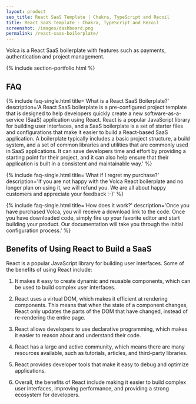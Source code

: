 ```yaml
---
layout: product
seo_title: React SaaS Template | Chakra, TypeScript and Recoil
title: React SaaS Template - Chakra, TypeScript and Recoil
screenshot: /images/dashboard.png
permalink: /react-saas-boilerplate/
---
```


Volca is a React SaaS boilerplate with features such as payments, authentication and project management.

{% include section-portfolio.html %}

## FAQ

{% include faq-single.html title='What is a React SaaS Boilerplate?' description='A React SaaS boilerplate is a pre-configured project template that is designed to help developers quickly create a new software-as-a-service (SaaS) application using React. React is a popular JavaScript library for building user interfaces, and a SaaS boilerplate is a set of starter files and configurations that make it easier to build a React-based SaaS application. A boilerplate typically includes a basic project structure, a build system, and a set of common libraries and utilities that are commonly used in SaaS applications. It can save developers time and effort by providing a starting point for their project, and it can also help ensure that their application is built in a consistent and maintainable way.' %}

{% include faq-single.html title='What if I regret my purchase?' description='If you are not happy with the Volca React boilerplate and no longer plan on using it, we will refund you. We are all about happy customers and appreciate your feedback :-)' %}

{% include faq-single.html title='How does it work?' description='Once you have purchased Volca, you will receive a download link to the code. Once you have downloaded code, simply fire up your favorite editor and start building your product. Our documentation will take you through the initial configuration process.' %}

## Benefits of Using React to Build a SaaS

React is a popular JavaScript library for building user interfaces. Some of the benefits of using React include:

1. It makes it easy to create dynamic and reusable components, which can be used to build complex user interfaces.

2. React uses a virtual DOM, which makes it efficient at rendering components. This means that when the state of a component changes, React only updates the parts of the DOM that have changed, instead of re-rendering the entire page.

3. React allows developers to use declarative programming, which makes it easier to reason about and understand their code.

4. React has a large and active community, which means there are many resources available, such as tutorials, articles, and third-party libraries.

5. React provides developer tools that make it easy to debug and optimize applications.

6. Overall, the benefits of React include making it easier to build complex user interfaces, improving performance, and providing a strong ecosystem for developers.
